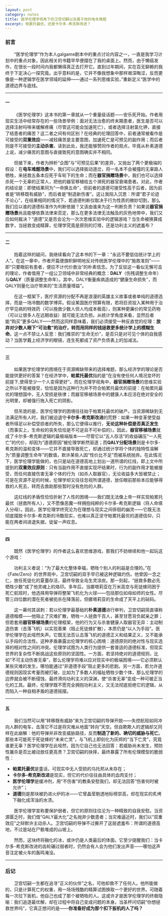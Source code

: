 ```yaml
---
layout: post
category: notes
title: 医学伦理学视角下的卫宫切嗣以及属于他的电车难题
excerpt: 帕累托最优，还是卡尔多-希克斯改进？
---
```


### 前言

&emsp;&emsp;“医学伦理学”作为本人galgame剧本中的重点讨论内容之一，一直是我学习计划中的重点对象，因此相关的书籍早早便摆在了我的桌面上。然而，由于懒癌发作，在很长一段时间内我都懒得真正去打开它。直到过年期间，实在百无聊赖的我终于下定决心一探究竟。出乎意料的是，它并不像我想象中那样艰深晦涩，反而更像是一种逻辑学在医学领域的延伸——通过一系列思维实验，”重新定义“医学中的道德边界与底线。

---

#### 一

&emsp;&emsp;《医学伦理学》这本书的第一章就从一个重量级话题——安乐死开始。作者用现实生活中经常存在的一些场景举例：面对无法治愈的终末期患者，医生是否可以选择注射吗啡来缓解疼痛（尽管这可能会加速死亡），或者选择注射氯化钾，直接了结患者的痛苦？这二者之间有何区别？在经典的伦理回答中，前者通常被看作是可接受的**双重效应**——减轻痛苦是主要意图，加速死亡是可预见的副作用；而后者则是不可接受的**主动杀害**。读到此处，我还能够赞同作者的观点，毕竟从朴素道德上说，减少痛苦的意图与直接致死的意图确实并不相同。

&emsp;&emsp;但接下来，作者为辨析“企图”与“可预见后果”的差异，又抛出了两个更极端的假设：在**电车难题场景**中，我们可以选择扳动道岔，将一名本不会被撞的无辜路人牺牲，来拯救五条本应死于车轮下的生命；而在**器官捐赠场景**中，我们也可以选择杀死一个无辜的正常人，把他的器官移植给五个濒死的器官衰竭患者。对此，作者的结论是：即使结果同为“一命换五命”，但前者的道德可接受性高于后者，因为前者是“转移既有威胁”，而后者是“制造新伤害”。这让我陷入沉思：所谓“君子论迹不论心”，在结果相同的情况下，若道德判断仅取决于行为性质的微妙切割，那么我们应以谁的道德标准作为判断依据？又该由谁来为这一判断负责？如果说**器官捐赠场景**尚且能够依靠法律来否定，那么在更多法律无法触及的灰色地带中，我们又应如何裁决？“道德”又是否会沦为一次次思维实验中的逻辑游戏？当生命被换算成数字，当拯救变成精算，伦理学究竟是原则的灯塔，还是功利主义的遮羞布？

---

#### 二

&emsp;&emsp;抱着这样的疑问，我继续看向了这本书的下一章：“永远不要低估统计学上的人”。在这一章中，作者开篇便旗帜鲜明地反对传统医学伦理中的“施救准则”——即“只要眼前有患者，便应不计代价救治”的朴素信念。为了反驳这一看似无懈可击的理论，作者借用了一组公卫领域中非常经典的概念：**DALY**（伤残调整生命年）与**QALY**（质量调整生命年）。其中，DALY衡量疾病造成的“健康生命损失”，而QALY则量化治疗带来的“生活质量增益”。

&emsp;&emsp;在这一框架下，医疗资源的分配不再是浪漫的英雄主义故事或者单纯的道德选择，而是一场冷酷的数学博弈。假设某国医疗预算有限，若将巨资投入某种用于治疗罕见病的特效药（可以挽救少数人但人均成本极高），则某种更廉价的常见药物（可以让很多人在远期收益）就可能无法负担。从统计学角度来看，显然后者能“购买”更多QALY——然而这同样意味着，我们必须接受一种反直觉的伦理：**放弃对少数人眼下“可治愈”的治疗，转而用同样的钱拯救更多统计学上的模糊生命**。这一点不禁让人反思：我们推崇的“生命无价”，是否只是对可见个体的自我感动？当医学戴上经济学的眼镜，连生死都成了资产负债表上的加减法。

---

#### 三

&emsp;&emsp;如果医学伦理学的困境在于资源稀缺带来的选择难题，那么经济学的理论是否能提供更好的答案？在经济学中，**帕累托最优**指的是“在没有使任何人境况变坏的前提下,使得至少一个人变得更好”。而在伦理学视角中，**器官捐赠场景**的思维实验之所以不能被接受，恰恰是因为这种行为并不符合帕累托最优的前提：在帕累托最优的理想国中，无人受损是铁律；而器官移植场景中的健康人本应活在绝对安全的光明里，却被强行拖入死亡的阴影。

&emsp;&emsp;但吊诡的是，医学伦理学的困境往往始于帕累托最优的破产。当资源稀缺到无法满足所有人时，我们被迫退守**卡尔多-希克斯改进**的荒野：如果一种变革使受益者所得足以补偿受损者的所失，那么它便得以推行，**无论这种补偿是否真正发生**（而事实上，生命权的丧失恰恰是不可逆且不可补偿的）。因此，**器官移植场景**就成了卡尔多-希克斯逻辑的最极端版本——尽管它以“五人存活”的收益碾压“一人死亡”的代价，却因为“道德原因”被伦理学断然驱逐；而**QALY分配场景**则是卡尔多-希克斯的温和变体——它并不直接导致死亡，却通过统计学将个体的独特性溶解为“质量调整生命年”的数值，默许某些人因“性价比不足”而被系统抛弃。在此情况下，医学伦理学能做的，也只是站在道德高地上划出一道所谓的红线，即上文中所提到的**双重效应原则**：只有当副作用不直接实现坏结果时，行为的副作用才能被接受，而任何直接伤害无辜个体的行为（如杀人取器官），无论收益多大皆被禁止；可是在资源不足的时候，伦理学却又往往忽视所谓道德，放任眼前那些本应能够得救的人死去，转而去救助那些暂时没有危险的人群。

&emsp;&emsp;这红线的矛盾性恰恰折射了人性的困境——我们既无法像上帝一样实现帕累托最优（拯救所有人），又不愿像恶魔一样拥抱纯粹的卡尔多-希克斯逻辑（将人命填入分母）。因此，医学伦理学终究沦为在理想与现实之间徘徊的幽灵——它既无法彻底摆脱卡尔多-希克斯的冷酷现实，也难以真正坚守帕累托最优的道德信仰，只能在两者间进退失据，徒留一声叹息。

---

#### 四

&emsp;&emsp;既然《医学伦理学》的作者这么喜欢思维游戏，那我们不妨继续和他一起玩这个游戏：

&emsp;&emsp;功利主义者说：“为了最大化整体幸福，牺牲个别人的利益是合理的。”在《Fate/Zero》的世界观中，卫宫切嗣的双手早已被这种逻辑灼伤。他曾因一念之仁，放任死徒化的夏蕾存活，最终导致全岛生灵涂炭。那一刻起，“拯救多数必先牺牲少数”成了他灵魂上的烙印。多年后，当娜塔莉亚在万米高空与死徒蜂同困于死亡航班时，他选择用导弹将整架飞机化为火球——包括那位如母如师的女性。尽管三四位数的潜在死者被扼杀在降落前，但娜塔莉亚的生命成了天平上的砝码。

&emsp;&emsp;这一幕何其讽刺：若以伦理学最基础的**朴素道德**进行审判，卫宫切嗣简直堪称道德楷模——他阻止了灾难扩散，牺牲一人拯救千百人，甚至甘愿背负弑亲之罪；但若套用**器官移植场景**的伦理框架，他的行为又与杀害健康人取器官无异：主动制造伤害（击落飞机）以实现善果（阻止死徒蜂扩散），本质仍是“以人为手段”。医学伦理学在此哑然失声。它既无法否认击落飞机的道德正义和结果正义，又不能承认手段的合法性。这种矛盾暴露出伦理学的核心困境：道德原则的绝对性与现实选择的相对性之间的冲突。伦理学试图为人类行为提供一套普适的道德标准，但现实世界的复杂性不断挑战这些原则的坚固性。一方面，若坚持绝对的道德规则，比如“不可主动伤害无辜”，那么伦理学将难以应对现实中的极端困境——它必须默认某些灾难的发生，哪怕能通过“非道德手段”阻止更多的悲剧。另一方面，若允许道德规则因现实考量而被打破，比如为了多数人的福祉牺牲少数个体，那么伦理学的边界就会被不断侵蚀，最终滑向功利主义的深渊，使“杀害无辜”变成一种可被正当化的工具。最终，伦理学既不愿完全拥抱功利主义，又无法彻底拒绝它的逻辑，从而陷入一种自相矛盾的道德摇摆。

---

#### 五

&emsp;&emsp;我们当然可以用“转移既有威胁”来为卫宫切嗣的导弹开脱——失控航班如同冲向人群的电车，击落它不过是将灾难从地面“转向”天空。但自欺欺人的逻辑却又同样在此崩解：他的导弹并非改变威胁路径，反而**制造了新的、确切的威胁与死亡**。那些本可能死于死徒蜂的“未来亡灵”，与飞机上即刻化为灰烬的“当下亡灵”，究竟谁更无辜？医学伦理学在此哑然，因为它自己也无法回答：若威胁尚未发生，预防性屠杀是否比被动放任更高贵？卫宫切嗣的抉择，最终暴露了所有伦理模型的脆弱性：
- **帕累托最优**是童话，可现实中无人受损的乌托邦从未存在；
- **卡尔多-希克斯改进**是现实，但它的代价往往由具体的血肉支付；
- **医学伦理学**是缓冲剂，用“不伤害”的教条安慰我们，却无法回答“伤害何时被允许”；
- **道德**则是那块被扔进火炉的冰——它曾晶莹剔透地标榜崇高，却在现实的炙烤下融化成浑浊的水渍。

&emsp;&emsp;医学伦理学宣称要保护弱者，但它的原则往往沦为一种精致的自我安慰。当资源匮乏时，我们借“QALY最大化”之名抛弃少数患者；当灾难逼近时，我们以“双重效应”之辩默许主动杀人。卫宫切嗣的导弹不过撕开了这层遮羞布：所谓的道德高地，不过是站在尸骸堆成的山坡上。

&emsp;&emsp;然而，这块终将融化的冰，或许仍是人类最后的体面。它至少提醒我们：当卡尔多-希克斯改进的齿轮碾过弱者时，仍然会有人会为他们发出声音——哪怕这声音注定被火车的轰鸣淹没。

---

### 后记
&emsp;&emsp;卫宫切嗣一生都在追寻“正义的伙伴”之名，可他却救不了任何人。他所能做的，只是计算死亡的权重，用一场场残酷的精算试图换取一个更好的世界。可随着每一次拉下扳机，他自己也成了那个被牺牲的人。这或许才是医学伦理学的终极隐喻：我们追逐最优解，却在过程中将自己变成问题的本身。当圣杯问切嗣“你想拯救世界吗”，它真正想问的是——**你准备好成为那个扣下扳机的人了吗？**
